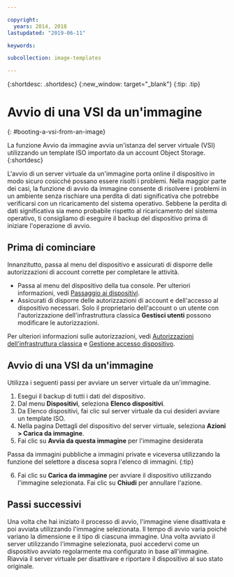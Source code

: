 ```yaml
---

copyright:
  years: 2014, 2018
lastupdated: "2019-06-11"

keywords:

subcollection: image-templates

---
```


{:shortdesc: .shortdesc}
{:new_window: target="_blank"}
{:tip: .tip}

# Avvio di una VSI da un'immagine
{: #booting-a-vsi-from-an-image}

La funzione Avvio da immagine avvia un'istanza del server virtuale (VSI) utilizzando un template ISO importato da un account
Object Storage.
{:shortdesc}

L'avvio di un server virtuale da un'immagine porta online il dispositivo in modo sicuro cosicché possano essere risolti i problemi. Nella maggior parte dei casi, la funzione di avvio da immagine consente di risolvere i problemi in un ambiente senza rischiare una perdita di dati significativa che potrebbe verificarsi con un ricaricamento del sistema operativo. Sebbene la perdita di dati significativa sia meno probabile rispetto al ricaricamento del sistema operativo, ti consigliamo di eseguire il backup del dispositivo prima di iniziare l'operazione di avvio.

## Prima di cominciare
Innanzitutto, passa al menu del dispositivo e assicurati di disporre delle autorizzazioni di account corrette per completare le attività.

* Passa al menu del dispositivo della tua console. Per ulteriori informazioni, vedi [Passaggio ai dispositivi](/docs/infrastructure/image-templates?topic=virtual-servers-navigating-devices).
* Assicurati di disporre delle autorizzazioni di account e dell'accesso al dispositivo necessari. Solo il proprietario dell'account o un utente con l'autorizzazione dell'infrastruttura classica **Gestisci utenti** possono modificare le autorizzazioni.

Per ulteriori informazioni sulle autorizzazioni, vedi [Autorizzazioni dell'infrastruttura classica](/docs/iam?topic=iam-infrapermission#infrapermission) e [Gestione accesso dispositivo](/docs/vsi?topic=virtual-servers-managing-device-access).

## Avvio di una VSI da un'immagine

Utilizza i seguenti passi per avviare un server virtuale da un'immagine.

1. Esegui il backup di tutti i dati del dispositivo.
2. Dal menu **Dispositivi**, seleziona **Elenco dispositivi**.
3. Da Elenco dispositivi, fai clic sul server virtuale da cui desideri avviare un template ISO.
4. Nella pagina Dettagli del dispositivo del server virtuale, seleziona **Azioni > Carica da immagine**.
5. Fai clic su **Avvia da questa immagine** per l'immagine desiderata

  Passa da immagini pubbliche a immagini private e viceversa utilizzando la funzione del selettore a discesa sopra l'elenco di immagini.
  {:tip}

6. Fai clic su **Carica da immagine** per avviare il dispositivo utilizzando l'immagine selezionata. Fai clic su **Chiudi** per annullare l'azione.

## Passi successivi

Una volta che hai iniziato il processo di avvio, l'immagine viene disattivata e poi avviata utilizzando l'immagine selezionata. Il tempo di avvio varia poiché
variano la dimensione e il tipo di ciascuna immagine. Una volta avviato il server utilizzando l'immagine selezionata, puoi accedervi come un dispositivo avviato regolarmente ma configurato in base all'immagine. Riavvia il server virtuale per disattivare e riportare il dispositivo al suo stato originale.
